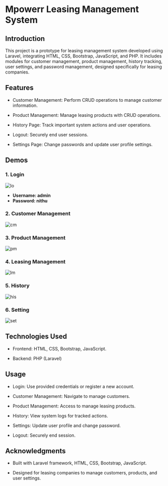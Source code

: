 # Mpowerr Leasing Management System

## Introduction

This project is a prototype for leasing management system developed using Laravel, integrating HTML, CSS, Bootstrap, JavaScript, and PHP. It includes modules for customer management, product management, history tracking, user settings, and password management, designed specifically for leasing companies.

## Features

- Customer Management: Perform CRUD operations to manage customer information.
  
- Product Management: Manage leasing products with CRUD operations.
  
- History Page: Track important system actions and user operations.
  
- Logout: Securely end user sessions.
  
- Settings Page: Change passwords and update user profile settings.

## Demos

  ### 1. Login

![lo](https://github.com/mpowerrenterprise/mpowerr-leasing-management-system/assets/106969157/9f729b97-361a-4b24-abe0-f48cf6ec7ca3)

- **Username: admin**
- **Password: nithu**

### 2. Customer Management

![cm](https://github.com/mpowerrenterprise/mpowerr-leasing-management-system/assets/106969157/1d30e382-0488-4473-99ba-581e776ba14c)

### 3. Product Management

![pm](https://github.com/mpowerrenterprise/mpowerr-leasing-management-system/assets/106969157/0a2cfe46-de8a-4307-b1fe-9fdff50c1237)

### 4. Leasing Management

![lm](https://github.com/mpowerrenterprise/mpowerr-leasing-management-system/assets/106969157/f2ec396a-942a-46d1-8541-46fc018c7a02)

### 5. History

![his](https://github.com/mpowerrenterprise/mpowerr-leasing-management-system/assets/106969157/333cfd61-e1db-436d-a963-3ff166374575)

### 6. Setting

![set](https://github.com/mpowerrenterprise/mpowerr-leasing-management-system/assets/106969157/413b0c29-ff7b-402c-a5cb-017bcac03fb4)


## Technologies Used

 - Frontend: HTML, CSS, Bootstrap, JavaScript.
   
 - Backend: PHP (Laravel)

## Usage

 - Login: Use provided credentials or register a new account.
   
 - Customer Management: Navigate to manage customers.
   
 - Product Management: Access to manage leasing products.
   
 - History: View system logs for tracked actions.
   
 - Settings: Update user profile and change password.
   
 - Logout: Securely end session.


## Acknowledgments

 - Built with Laravel framework, HTML, CSS, Bootstrap, JavaScript.
   
 - Designed for leasing companies to manage customers, products, and user settings.

